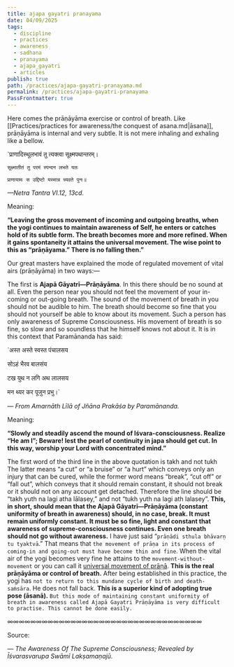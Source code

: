 ```yaml
---
title: ajapa gayatri pranayama
date: 04/09/2025
tags:
  - discipline
  - practices
  - awareness
  - sadhana
  - pranayama
  - ajapa_gayatri
  - articles
publish: true
path: /practices/ajapa-gayatri-pranayama.md
permalink: /practices/ajapa-gayatri-pranayama
PassFrontmatter: true
---
```

Here comes the prāṇāyāma exercise or control of breath. Like [[Practices/practices for awareness/the conquest of asana.md|āsana]], prāṇāyāma is internal and very subtle. It is not mere inhaling and exhaling like a bellow. 

`प्राणादिस्थूलभावं तु त्यक्त्वा सूक्ष्मपथान्तरम्। 

`सूक्ष्मातीतं तु परमं स्पन्दन लभते यतः`

`प्राणायामः स उद्दिष्टो यस्मान्न च्यवते पुनः॥`

*—Netra Tantra VI.12, 13cd.* 

Meaning:

**“Leaving the gross movement of incoming and outgoing breaths, when the yogi continues to maintain awareness of Self, he enters or catches hold of its subtle form. The breath becomes more and more refined. When it gains spontaneity it attains the universal movement. The wise point to this as “prāṇāyama.” There is no falling then.”** 

Our great masters have explained the mode of regulated movement of vital airs (prāṇāyāma) in two ways:— 

The first is **Ajapā Gāyatrī—Prāṇāyāma**. In this there should be no sound at all. Even the person near you should not feel the movement of your in-coming or out-going breath. The sound of the movement of breath in you should not be audible to him. The breath should become so fine that you should not yourself be able to know about its movement. Such a person has only awareness of Supreme Consciousness. His movement of breath is so fine, so slow and so soundless that he himself knows not about it. It is in this context that Paramānanda has said: 

`अस्त अस्ते स्वस्त पंचालसय 

सोऽहं भैरव बालसंय 

टख युथ न लगि अथ लालसय 

मन थ्यर कर पूजुन प्रभु।` 

*— From Amarnāth Līlā of Jñāna Prakāśa by Paramānanda.* 

Meaning:

**“Slowly and steadily ascend the mound of Iśvara-consciousness. Realize “He am I”; Beware! lest the pearl of continuity in japa should get cut. In this way, worship your Lord with concentrated mind.”**

The first word of the third line in the above quotation is takh and not tukh The latter means “a cut” or “a bruise” or “a hurt” which conveys only an injury that can be cured, while the former word means “break”, “cut off” or “fall out”, which conveys that it should remain constant, it should not break or it should not on any account get detached. Therefore the line should be “takh yuth na lagi athа lālasey,” and not “tukh yuth na lagi ath lalasey”. **This, in short, should mean that the Ajapā Gāyatrī—Prāṇāyāma (constant uniformity of breath in awareness) should, in no case, break. It must remain uniformly constant. It must be so fine, light and constant that awareness of supreme-consciousness continues. Even one breath should not go without awareness.** I have just said “`prāṇādi sthula bhāvarṇ tu tyaktvā`.” That means that `the movement of prāṇa in its process of coming-in and going-out must have become thin and fine`. When the vital air of the yogi becomes very fine he attains to the `movement-without-movement` or you can call it [universal movement of prāṇā](). **This is the real prāṇāyāma or control of breath.** After being established in this practice, the yogi has `not to return to this mundane cycle of birth and death-saṁsāra`. He does not fall back. **This is a superior kind of adopting true pose (āsanā).** `But this mode of maintaining constant uniformity of breath in awareness called Ajapā Gayatri Prāṇāyāma is very difficult to practise. This cannot be done easily.`

∞∞∞∞∞∞∞∞∞∞∞∞∞∞∞∞∞∞∞∞∞∞∞∞∞∞∞∞∞∞∞∞∞∞

Source:

_— The Awareness Of The Supreme Consciousness; Revealed by Īśvarasvarupa Swāmī Lakṣamaṇajū._